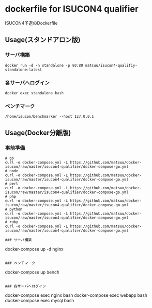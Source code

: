 # dockerfile for ISUCON4 qualifier

ISUCON4予選のDockerfile

## Usage(スタンドアロン版)

### サーバ構築

```
docker run -d -n standalone -p 80:80 matsuu/isucon4-qualifiy-standalone:latest
```

### 各サーバへログイン

```
docker exec standalone bash
```

### ベンチマーク
```
/home/isucon/benchmarker --host 127.0.0.1
```

## Usage(Docker分離版)

### 事前準備

```
# go
curl -o docker-compose.yml -L https://github.com/matsuu/docker-isucon/raw/master/isucon4-qualifier/docker-compose-go.yml
# node
curl -o docker-compose.yml -L https://github.com/matsuu/docker-isucon/raw/master/isucon4-qualifier/docker-compose-go.yml
# perl
curl -o docker-compose.yml -L https://github.com/matsuu/docker-isucon/raw/master/isucon4-qualifier/docker-compose-go.yml
# php
curl -o docker-compose.yml -L https://github.com/matsuu/docker-isucon/raw/master/isucon4-qualifier/docker-compose-go.yml
# python
curl -o docker-compose.yml -L https://github.com/matsuu/docker-isucon/raw/master/isucon4-qualifier/docker-compose-go.yml
# ruby
curl -o docker-compose.yml -L https://github.com/matsuu/docker-isucon/raw/master/isucon4-qualifier/docker-compose-go.yml

### サーバ構築

```
docker-compose up -d nginx
```

### ベンチマーク

```
docker-compose up bench
```

### 各サーバへログイン

```
docker-compose exec nginx bash
docker-compose exec webapp bash
docker-compose exec mysql bash
```
